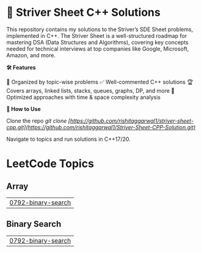 # 📌 Striver Sheet C++ Solutions
This repository contains my solutions to the Striver’s SDE Sheet problems, implemented in C++. The Striver Sheet is a well-structured roadmap for mastering DSA (Data Structures and Algorithms), covering key concepts needed for technical interviews at top companies like Google, Microsoft, Amazon, and more.

**🛠 Features**

  📂 Organized by topic-wise problems
  ✅ Well-commented C++ solutions
  🏆 Covers arrays, linked lists, stacks, queues, graphs, DP, and more
  🚀 Optimized approaches with time & space complexity analysis

**📖 How to Use**

  Clone the repo
  _git clone [https://github.com/rishitaggarwal1/striver-sheet-cpp.git](https://github.com/rishitaggarwal1/Striver-Sheet-CPP-Solution.git)_
  
  Navigate to topics and run solutions in C++17/20.

<!---LeetCode Topics Start-->
# LeetCode Topics
## Array
|  |
| ------- |
| [0792-binary-search](https://github.com/rishitaggarwal1/Striver-Sheet-CPP-Solution/tree/master/0792-binary-search) |
## Binary Search
|  |
| ------- |
| [0792-binary-search](https://github.com/rishitaggarwal1/Striver-Sheet-CPP-Solution/tree/master/0792-binary-search) |
<!---LeetCode Topics End-->